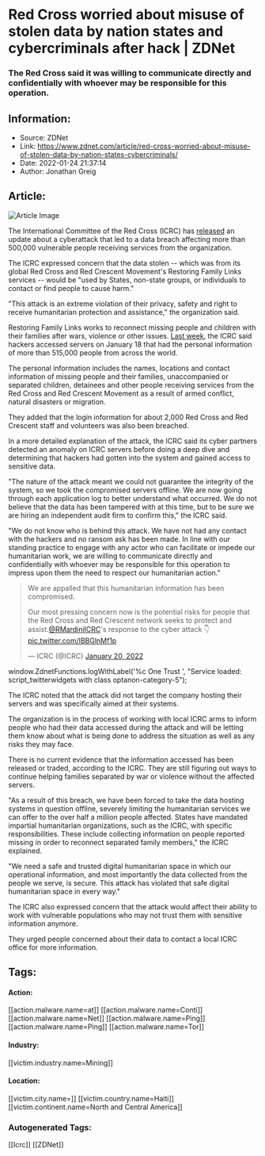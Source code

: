 # Red Cross worried about misuse of stolen data by nation states and cybercriminals after hack | ZDNet
### The Red Cross said it was willing to communicate directly and confidentially with whoever may be responsible for this operation.

## Information:
+ Source: ZDNet
+ Link: https://www.zdnet.com/article/red-cross-worried-about-misuse-of-stolen-data-by-nation-states-cybercriminals/
+ Date: 2022-01-24 21:37:14
+ Author: Jonathan Greig


## Article:
![Article Image](https://www.zdnet.com/a/img/resize/cb53247a9435bc04ff901452a0ca13b95fb67756/2022/01/19/41cb04ff-003e-4861-9103-ba72ad6d5fb5/shutterstock-633978146.jpg?width=770&height=578&fit=crop&auto=webp)

The International Committee of the Red Cross (ICRC) has [released](https://www.icrc.org/en/document/cyber-attack-icrc-what-we-know) an update about a cyberattack that led to a data breach affecting more than 500,000 vulnerable people receiving services from the organization. 

The ICRC expressed concern that the data stolen -- which was from its global Red Cross and Red Crescent Movement's Restoring Family Links services -- would be "used by States, non-state groups, or individuals to contact or find people to cause harm."

"This attack is an extreme violation of their privacy, safety and right to receive humanitarian protection and assistance," the organization said. 

Restoring Family Links works to reconnect missing people and children with their families after wars, violence or other issues. [Last week](https://www.zdnet.com/article/red-cross-hit-with-cyberattack-that-compromised-data-of-515000-highly-vulnerable-people/), the ICRC said hackers accessed servers on January 18 that had the personal information of more than 515,000 people from across the world. 

The personal information includes the names, locations and contact information of missing people and their families, unaccompanied or separated children, detainees and other people receiving services from the Red Cross and Red Crescent Movement as a result of armed conflict, natural disasters or migration. 

They added that the login information for about 2,000 Red Cross and Red Crescent staff and volunteers was also been breached. 

In a more detailed explanation of the attack, the ICRC said its cyber partners detected an anomaly on ICRC servers before doing a deep dive and determining that hackers had gotten into the system and gained access to sensitive data. 






"The nature of the attack meant we could not guarantee the integrity of the system, so we took the compromised servers offline. We are now going through each application log to better understand what occurred. We do not believe that the data has been tampered with at this time, but to be sure we are hiring an independent audit firm to confirm this," the ICRC said.

"We do not know who is behind this attack. We have not had any contact with the hackers and no ransom ask has been made. In line with our standing practice to engage with any actor who can facilitate or impede our humanitarian work, we are willing to communicate directly and confidentially with whoever may be responsible for this operation to impress upon them the need to respect our humanitarian action."




> We are appalled that this humanitarian information has been compromised.  
>   
> Our most pressing concern now is the potential risks for people that the Red Cross and Red Crescent network seeks to protect and assist.[@RMardiniICRC](https://twitter.com/RMardiniICRC?ref_src=twsrc%5Etfw)'s response to the cyber attack 👇 [pic.twitter.com/lBBGlnMf1p](https://t.co/lBBGlnMf1p)
> 
> — ICRC (@ICRC) [January 20, 2022](https://twitter.com/ICRC/status/1484225096931848197?ref_src=twsrc%5Etfw)




 window.ZdnetFunctions.logWithLabel('%c One Trust ', "Service loaded: script\_twitterwidgets with class optanon-category-5");
 
The ICRC noted that the attack did not target the company hosting their servers and was specifically aimed at their systems. 

The organization is in the process of working with local ICRC arms to inform people who had their data accessed during the attack and will be letting them know about what is being done to address the situation as well as any risks they may face. 

There is no current evidence that the information accessed has been released or traded, according to the ICRC. They are still figuring out ways to continue helping families separated by war or violence without the affected servers. 

"As a result of this breach, we have been forced to take the data hosting systems in question offline, severely limiting the humanitarian services we can offer to the over half a million people affected. States have mandated impartial humanitarian organizations, such as the ICRC, with specific responsibilities. These include collecting information on people reported missing in order to reconnect separated family members," the ICRC explained. 

"We need a safe and trusted digital humanitarian space in which our operational information, and most importantly the data collected from the people we serve, is secure. This attack has violated that safe digital humanitarian space in every way."

The ICRC also expressed concern that the attack would affect their ability to work with vulnerable populations who may not trust them with sensitive information anymore. 

They urged people concerned about their data to contact a local ICRC office for more information. 





## Tags:

#### Action:
[[action.malware.name=at]] [[action.malware.name=Conti]] [[action.malware.name=Net]] [[action.malware.name=Ping]] [[action.malware.name=Ping]] [[action.malware.name=Tor]]

#### Industry:
[[victim.industry.name=Mining]]

#### Location:
[[victim.city.name=]] [[victim.country.name=Haiti]] [[victim.continent.name=North and Central America]]

### Autogenerated Tags:
[[Icrc]] [[ZDNet]]

